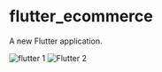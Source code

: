 # flutter_ecommerce

A new Flutter application.

![flutter 1](https://github.com/sarathnakka/flutter_ecommerce/assets/101663778/2233df95-4ad6-4b40-8c49-de887ca27e41)
![Flutter 2](https://github.com/sarathnakka/flutter_ecommerce/assets/101663778/5fe7eb45-91a6-4d1d-8ca1-9d7abcd7e240)
